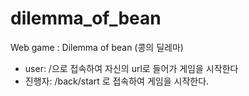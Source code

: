 # dilemma_of_bean
Web game : Dilemma of bean (콩의 딜레마)

* user: /으로 접속하여 자신의 url로 들어가 게임을 시작한다
* 진행자: /back/start 로 접속하여 게임을 시작한다.
